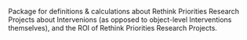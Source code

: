 Package for definitions & calculations about Rethink Priorities Research Projects about Intervenions (as opposed to object-level Interventions themselves),
and the ROI of Rethink Priorities Research Projects.